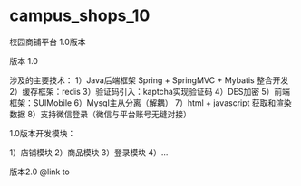 # campus_shops_10
校园商铺平台  1.0版本

版本 1.0

涉及的主要技术：
  1）Java后端框架 Spring + SpringMVC + Mybatis 整合开发
  2）缓存框架：redis
  3）验证码引入：kaptcha实现验证码
  4）DES加密
  5）前端框架：SUIMobile
  6）Mysql主从分离（解耦）
  7）html + javascript 获取和渲染数据
  8）支持微信登录（微信与平台账号无缝对接）

1.0版本开发模块：
  
  1）店铺模块
  2）商品模块
  3）登录模块
  4）...
  
版本2.0 @link to 
  
